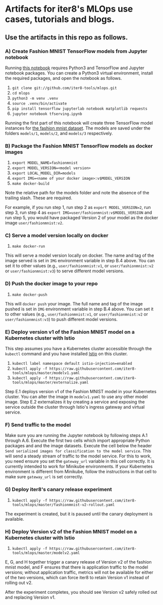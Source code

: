 # Artifacts for iter8's MLOps use cases, tutorials and blogs.

## Use the artifacts in this repo as follows.

### A) Create Fashion MNIST TensorFlow models from Jupyter notebook

Running [this notebook](https://github.com/iter8-tools/mlops/blob/master/tfserving.ipynb) requires Python3 and TensorFlow and Jupyter notebook packages. You can create a Python3 virtual environment, install the required packages, and open the notebook as follows.

1. `git clone git://github.com/iter8-tools/mlops.git`
2. `cd mlops`
3. `python3 -m venv .venv`
4. `source .venv/bin/activate`
5. `pip install tensorflow jupyterlab notebook matplotlib requests`
6. `jupyter notebook tfserving.ipynb`

Running the first part of this notebook will create three TensorFlow model instances for [the fashion mnist dataset](https://www.kaggle.com/zalando-research/fashionmnist). The models are saved under the folders `models/1`, `models/2`, and `models/3` respectively.

### B) Package the Fashion MNIST TensorFlow models as docker images
1. `export MODEL_NAME=fashionmnist`
2. `export MODEL_VERSION=<model version>`
3. `export LOCAL_MODEL_DIR=models`
4. `export IMG=<name of your docker image>:v$MODEL_VERSION`
5. `make docker-build`

Note the relative path for the models folder and note the absence of the trailing slash. These are required. 

For example, if you run step 1, run step 2 as `export MODEL_VERSION=2`, run step 3, run step 4 as `export IMG=user/fashionmnist:v$MODEL_VERSION` and run step 5, you would have packaged Version 2 of your model as the docker image `user/fashionmnist:v2`.

### C) Serve a model version locally on docker
1. `make docker-run`

This will serve a model version locally on docker. The name and tag of the image served is set in `IMG` environment variable in step B.4 above. You can set it to other values (e.g., `user/fashionmnist:v1`, or `user/fashionmnist:v2` or `user/fashionmnist:v3`) to serve different model versions.

### D) Push the docker image to your repo
1. `make docker-push`

This will `docker push` your image. The full name and tag of the image pushed is set in `IMG` environment variable in step B.4 above. You can set it to other values (e.g., `user/fashionmnist:v1`, or `user/fashionmnist:v2` or `user/fashionmnist:v3`) to push different model versions.

### E) Deploy version v1 of the Fashion MNIST model on a Kubernetes cluster with Istio
This step assumes you have a Kubernetes cluster accessible through the `kubectl` command and you have installed [Istio](https://istio.io) on this cluster.

1. `kubectl label namespace default istio-injection=enabled`
2. `kubectl apply -f https://raw.githubusercontent.com/iter8-tools/mlops/master/modelv1.yaml`
3. `kubectl apply -f https://raw.githubusercontent.com/iter8-tools/mlops/master/externalize.yaml`

Step E.1 deploys version v1 of the Fashion MNIST model in your Kubernetes cluster. You can alter the image in `modelv1.yaml` to use any other model image. Step E.2 externalizes it by creating a service and exposing the service outside the cluster through Istio's ingress gateway and virtual service.

### F) Send traffic to the model

Make sure you are running the Jupyter notebook by following steps A.1 through A.6. Execute the first two cells which import appropriate Python packages and and the image datasets. Execute the cell below the header `Send serialized images for classification to the model service`. This will send a steady stream of traffic to the model service. For this to work, you need ensure you set the `gateway_url` variable in this cell correctly. It is currently intended to work for Minikube environments. If your Kubernetes environment is different from Minikube, follow the instructions in that cell to make sure `gateway_url` is set correctly.

### G) Deploy iter8's canary release experiment

1. `kubectl apply -f https://raw.githubusercontent.com/iter8-tools/mlops/master/fashionmnist-v2-rollout.yaml`

The experiment is created, but it is paused until the canary deployment is available.

### H) Deploy Version v2 of the Fashion MNIST model on a Kubernetes cluster with Istio

1. `kubectl apply -f https://raw.githubusercontent.com/iter8-tools/mlops/master/modelv2.yaml`

E, G, and H together trigger a canary release of Version v2 of the fashion mnist model, and F ensures that there is application traffic to the model versions; without application traffic, metrics will not be available for either of the two versions, which can force iter8 to retain Version v1 instead of rolling out v2.

After the experiment completes, you should see Version v2 safely rolled out and replacing Version v1.